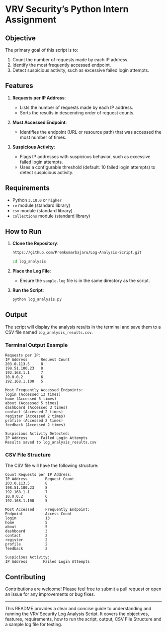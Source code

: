 # VRV Security’s Python Intern Assignment

## Objective

The primary goal of this script is to:
1. Count the number of requests made by each IP address.
2. Identify the most frequently accessed endpoint.
3. Detect suspicious activity, such as excessive failed login attempts.

## Features

1. **Requests per IP Address**:
   - Lists the number of requests made by each IP address.
   - Sorts the results in descending order of request counts.

2. **Most Accessed Endpoint**:
   - Identifies the endpoint (URL or resource path) that was accessed the most number of times.

3. **Suspicious Activity**:
   - Flags IP addresses with suspicious behavior, such as excessive failed login attempts.
   - Uses a configurable threshold (default: 10 failed login attempts) to detect suspicious activity.

## Requirements

- Python `3.10.0` or `higher`
- `re` module (standard library)
- `csv` module (standard library)
- `collections` module (standard library)

## How to Run

1. **Clone the Repository**:
   ```bash
   https://github.com/Premkumarbajaru/Log-Analysis-Script.git
   
   cd log_analysis
   ```

2. **Place the Log File**:
   - Ensure the `sample.log` file is in the same directory as the script.

3. **Run the Script**:
   ```bash
   python log_analysis.py
   ```

## Output

The script will display the analysis results in the terminal and save them to a CSV file named `log_analysis_results.csv`.

### Terminal Output Example

```plaintext
Requests per IP:
IP Address      Request Count
203.0.113.5     8
198.51.100.23   8
192.168.1.1     7
10.0.0.2        6
192.168.1.100   5

Most Frequently Accessed Endpoints:
login (Accessed 13 times)
home (Accessed 5 times)
about (Accessed 5 times)
dashboard (Accessed 3 times)
contact (Accessed 2 times)
register (Accessed 2 times)
profile (Accessed 2 times)
feedback (Accessed 2 times)

Suspicious Activity Detected:
IP Address      Failed Login Attempts
Results saved to log_analysis_results.csv
```

### CSV File Structure

The CSV file will have the following structure:

```plaintext
Count Requests per IP Address:
IP Address        Request Count
203.0.113.5       8
198.51.100.23     8
192.168.1.1       7
10.0.0.2          6
192.168.1.100     5
```

```plaintext
Most Accessed     Frequently Endpoint:
Endpoint          Access Count
login             13
home              5
about             5
dashboard         3
contact           2
register          2
profile           2
feedback          2
```

```plaintext
Suspicious Activity:
IP Address       Failed Login Attempts
```

## Contributing

Contributions are welcome! Please feel free to submit a pull request or open an issue for any improvements or bug fixes.

---

This README provides a clear and concise guide to understanding and running the VRV Security Log Analysis Script. It covers the objectives, features, requirements, how to run the script, output, CSV File Structure and a sample log file for testing.
